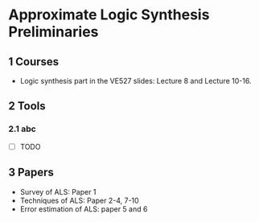 # Approximate Logic Synthesis Preliminaries

## 1 Courses

- Logic synthesis part in the VE527 slides: Lecture 8 and Lecture 10-16.

## 2 Tools

### 2.1 abc

- [ ] TODO

## 3 Papers

- Survey of ALS: Paper 1
- Techniques of ALS: Paper 2-4, 7-10
- Error estimation of ALS: paper 5 and 6

